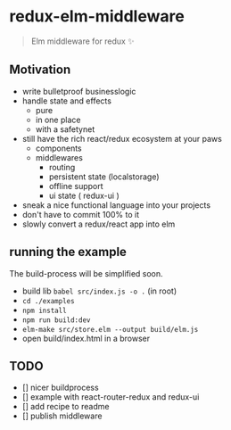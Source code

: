 # redux-elm-middleware

> Elm middleware for redux :sparkles:

## Motivation

* write bulletproof businesslogic
* handle state and effects
  * pure
  * in one place
  * with a safetynet
* still have the rich react/redux ecosystem at your paws
  * components
  * middlewares
    * routing
    * persistent state (localstorage)
    * offline support
    * ui state ( redux-ui )
* sneak a nice functional language into your projects
* don't have to commit 100% to it
* slowly convert a redux/react app into elm

## running the example

The build-process will be simplified soon.

* build lib `babel src/index.js -o .` (in root)
* `cd ./examples`
* `npm install`
* `npm run build:dev`
* `elm-make src/store.elm --output build/elm.js`
* open build/index.html in a browser

## TODO

- [] nicer buildprocess
- [] example with react-router-redux and redux-ui
- [] add recipe to readme
- [] publish middleware
